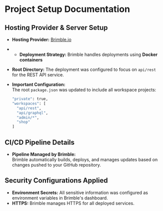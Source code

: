# **Project Setup Documentation**

## **Hosting Provider & Server Setup**

- **Hosting Provider:** [Brimble.io](https://brimble.io)
- - **Deployment Strategy:** Brimble handles deployments using **Docker containers**
- **Root Directory:** The deployment was configured to focus on `api/rest` for the REST API service.
- **Important Configuration:**  
  The root `package.json` was updated to include all workspace projects:

  ```bash
  "private": true,
  "workspaces": [
    "api/rest",
    "api/graphql",
    "admin/*",
    "shop"
  ]
  ```

## **CI/CD Pipeline Details**

- **Pipeline Managed by Brimble:**  
  Brimble automatically builds, deploys, and manages updates based on changes pushed to your GitHub repository.

## **Security Configurations Applied**

- **Environment Secrets:** All sensitive information was configured as environment variables in Brimble's dashboard.
- **HTTPS:** Brimble manages HTTPS for all deployed services.
